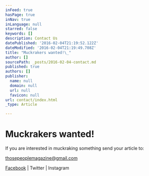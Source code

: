 ```yaml
---
inFeed: true
hasPage: true
inNav: true
inLanguage: null
starred: false
keywords: []
description: Contact Us
datePublished: '2016-02-04T21:19:52.122Z'
dateModified: '2016-02-04T21:19:49.708Z'
title: "Muckrakers wanted!\_"
author: []
sourcePath: _posts/2016-02-04-contact.md
published: true
authors: []
publisher:
  name: null
  domain: null
  url: null
  favicon: null
url: contact/index.html
_type: Article

---
```

# Muckrakers wanted! 

If you are interested in muckraking something send your
article to:

thosepeoplemagazine@gmail.com

[Facebook][0] | Twitter | Instagram

[0]: https://www.facebook.com/thosepeoplemagazine/
